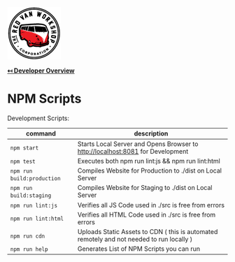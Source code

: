 ![Logo](img/logo.png "Logo")

**[↤ Developer Overview](../README.md)**

NPM Scripts
===

Development Scripts:

| command                    | description                                                                                             |
|----------------------------|---------------------------------------------------------------------------------------------------------|
| `npm start`                | Starts Local Server and Opens Browser to [http://localhost:8081](http://localhost:8081) for Development |
| `npm test`                 | Executes both npm run lint:js && npm run lint:html                                                      |
| `npm run build:production` | Compiles Website for Production to ./dist on Local Server                                               |
| `npm run build:staging`    | Compiles Website for Staging to ./dist on Local Server                                                  |
| `npm run lint:js`          | Verifies all JS Code used in ./src is free from errors                                                  |
| `npm run lint:html`        | Verifies all HTML Code used in ./src is free from errors                                                |
| `npm run cdn`              | Uploads Static Assets to CDN ( this is automated remotely and not needed to run locally )               |
| `npm run help`             | Generates List of NPM Scripts you can run                                                               |
